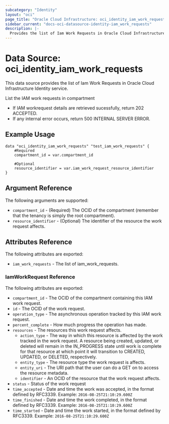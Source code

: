 ```yaml
---
subcategory: "Identity"
layout: "oci"
page_title: "Oracle Cloud Infrastructure: oci_identity_iam_work_requests"
sidebar_current: "docs-oci-datasource-identity-iam_work_requests"
description: |-
  Provides the list of Iam Work Requests in Oracle Cloud Infrastructure Identity service
---
```


# Data Source: oci_identity_iam_work_requests
This data source provides the list of Iam Work Requests in Oracle Cloud Infrastructure Identity service.

List the IAM work requests in compartment

- If IAM workrequest  details are retrieved sucessfully, return 202 ACCEPTED.
- If any internal error occurs, return 500 INTERNAL SERVER ERROR.


## Example Usage

```hcl
data "oci_identity_iam_work_requests" "test_iam_work_requests" {
	#Required
	compartment_id = var.compartment_id

	#Optional
	resource_identifier = var.iam_work_request_resource_identifier
}
```

## Argument Reference

The following arguments are supported:

* `compartment_id` - (Required) The OCID of the compartment (remember that the tenancy is simply the root compartment). 
* `resource_identifier` - (Optional) The identifier of the resource the work request affects.


## Attributes Reference

The following attributes are exported:

* `iam_work_requests` - The list of iam_work_requests.

### IamWorkRequest Reference

The following attributes are exported:

* `compartment_id` - The OCID of the compartment containing this IAM work request.
* `id` - The OCID of the work request.
* `operation_type` - The asynchronous operation tracked by this IAM work request.
* `percent_complete` - How much progress the operation has made. 
* `resources` - The resources this work request affects.
	* `action_type` - The way in which this resource is affected by the work tracked in the work request. A resource being created, updated, or deleted will remain in the IN_PROGRESS state until work is complete for that resource at which point it will transition to CREATED, UPDATED, or DELETED, respectively. 
	* `entity_type` - The resource type the work request is affects.
	* `entity_uri` - The URI path that the user can do a GET on to access the resource metadata.
	* `identifier` - An OCID of the resource that the work request affects.
* `status` - Status of the work request
* `time_accepted` - Date and time the work was accepted, in the format defined by RFC3339. Example: `2016-08-25T21:10:29.600Z` 
* `time_finished` - Date and time the work completed, in the format defined by RFC3339. Example: `2016-08-25T21:10:29.600Z` 
* `time_started` - Date and time the work started, in the format defined by RFC3339. Example: `2016-08-25T21:10:29.600Z` 

